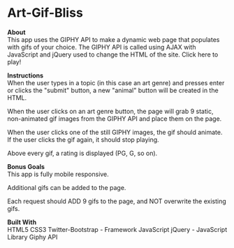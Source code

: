 # Art-Gif-Bliss
<strong>About</strong><br>
This app uses the GIPHY API to make a dynamic web page that populates with gifs of your choice. The GIPHY API is called using AJAX with JavaScript and jQuery used to change the HTML of the site. Click here to play!

<strong>Instructions</strong><br>
When the user types in a topic (in this case an art genre) and presses enter or clicks the "submit" button, a new "animal" button will be created in the HTML.

When the user clicks on an art genre button, the page will grab 9 static, non-animated gif images from the GIPHY API and place them on the page.

When the user clicks one of the still GIPHY images, the gif should animate. If the user clicks the gif again, it should stop playing.

Above every gif, a rating is displayed (PG, G, so on).

<strong>Bonus Goals</strong><br>
This app is fully mobile responsive.

Additional gifs can be added to the page.

Each request should ADD 9 gifs to the page, and NOT overwrite the existing gifs.

<strong>Built With</strong><br>
HTML5 CSS3 Twitter-Bootstrap - Framework JavaScript jQuery - JavaScript Library Giphy API
